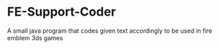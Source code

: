 # FE-Support-Coder
A small java program that codes given text accordingly to be used in fire emblem 3ds games
